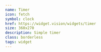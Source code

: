 ```yaml
---
name: Timer
icon: fetch 
symbol: clock
href: https://widget.vision/widgets/timer
size: 360x270
description: Simple timer
class: borderless 
tags: widget
---
```



